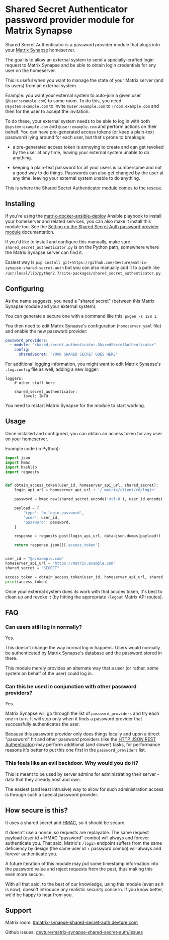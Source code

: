 # Shared Secret Authenticator password provider module for Matrix Synapse

Shared Secret Authenticator is a password provider module that plugs into your [Matrix Synapse](https://github.com/matrix-org/synapse) homeserver.

The goal is to allow an external system to send a specially-crafted login request to Matrix Synapse and be able to obtain login credentials for any user on the homeserver.

This is useful when you want to manage the state of your Matrix server (and its users) from an external system.

Example: you want your external system to auto-join a given user (`@user:example.com`) to some room. To do this, you need `@system:example.com` to invite `@user:example.com` to `!room:example.com` and then for the user to accept the invitation.

To do these, your external system needs to be able to log in with both `@system:example.com` and `@user:example.com` and perform actions on their behalf. You can have pre-generated access tokens (or keep a plain-text password) lying around for each user, but that's prone to breakage:

- a pre-generated access token is annoying to create and can get revoked by the user at any time, leaving your external system unable to do anything.

- keeping a plain-text password for all your users is cumbersome and not a good way to do things. Passwords can also get changed by the user at any time, leaving your external system unable to do anything.

This is where the Shared Secret Authenticator module comes to the rescue.


## Installing

If you're using the [matrix-docker-ansible-deploy](https://github.com/spantaleev/matrix-docker-ansible-deploy) Ansible playbook to install your homeserver and related services, you can also make it install this module too. See the [Setting up the Shared Secret Auth password provider module](https://github.com/spantaleev/matrix-docker-ansible-deploy/blob/master/docs/configuring-playbook-shared-secret-auth.md) documentation.

If you'd like to install and configure this manually, make sure `shared_secret_authenticator.py` is on the Python path, somewhere where the Matrix Synapse server can find it.

Easiest way is `pip install git+https://github.com/devture/matrix-synapse-shared-secret-auth` but you can also manually add it to a path like `/usr/local/lib/python2.7/site-packages/shared_secret_authenticator.py`.


## Configuring

As the name suggests, you need a "shared secret" (between this Matrix Synapse module and your external system).

You can generate a secure one with a command like this: `pwgen -s 128 1`.

You then need to edit Matrix Synapse's configuration (`homeserver.yaml` file) and enable the new password provider:

```yaml
password_providers:
  - module: "shared_secret_authenticator.SharedSecretAuthenticator"
    config:
      sharedSecret: "YOUR SHARED SECRET GOES HERE"
```

For additional logging information, you might want to edit Matrix Synapse's `.log.config` file as well, adding a new logger:

```
loggers:
    # other stuff here

    shared_secret_authenticator:
        level: INFO
```

You need to restart Matrix Synapse for the module to start working.


## Usage

Once installed and configured, you can obtain an access token for any user on your homeserver.

Example code (in Python):

```python
import json
import hmac
import hashlib
import requests


def obtain_access_token(user_id, homeserver_api_url, shared_secret):
    login_api_url = homeserver_api_url + '/_matrix/client/r0/login'

    password = hmac.new(shared_secret.encode('utf-8'), user_id.encode('utf-8'), hashlib.sha512).hexdigest()

    payload = {
        'type': 'm.login.password',
        'user': user_id,
        'password': password,
    }

    response = requests.post(login_api_url, data=json.dumps(payload))

    return response.json()['access_token']


user_id = "@a:example.com"
homeserver_api_url = "https://matrix.example.com"
shared_secret = "SECRET"

access_token = obtain_access_token(user_id, homeserver_api_url, shared_secret)
print(access_token)
```

Once your external system does its work with that accces token, it's best to clean up and revoke it (by hitting the appropriate `/logout` Matrix API routes).


## FAQ

### Can users still log in normally?

Yes.

This doesn't change the way normal log in happens.
Users would normally be authenticated by Matrix Synapse's database and the password stored in there.

This module merely provides an alternate way that a user (or rather, some system on behalf of the user) could log in.


### Can this be used in conjunction with other password providers?

Yes.

Matrix Synapse will go through the list of `password_providers` and try each one in turn.
It will stop only when it finds a password provider that successfully authenticates the user.

Because this password provider only does things locally and upon a direct "password" hit and other password providers (like the [HTTP JSON REST Authenticator](https://github.com/kamax-io/matrix-synapse-rest-auth)) may perform additional (and slower) tasks, for performance reasons it's better to put this one first in the `password_providers` list.


### This feels like an evil backdoor. Why would you do it?

This is meant to be used by server admins for administrating their server - data that they already host and own.

The easiest (and least intrusive) way to allow for such administration access is through such a special password provider.


## How secure is this?

It uses a shared secret and [HMAC](https://en.wikipedia.org/wiki/HMAC), so it should be secure.

It doesn't use a nonce, so requests are replayable. The same request payload (user id + HMAC "password" combo) will always and forever authenticate you. That said, Matrix's `/login` endpoint suffers from the same deficiency by design (the same user id + password combo) will always and forever authenticate you.

A future iteration of this module may put some timestamp information into the password value and reject requests from the past, thus making this even more secure.

With all that said, to the best of our knowledge, using this module (even as it is now), doesn't introduce any realistic security concern. If you know better, we'd be happy to hear from you.


## Support

Matrix room: [#matrix-synapse-shared-secret-auth:devture.com](https://matrix.to/#/#matrix-synapse-shared-secret-auth:devture.com)

Github issues: [devture/matrix-synapse-shared-secret-auth/issues](https://github.com/devture/matrix-synapse-shared-secret-auth/issues)

